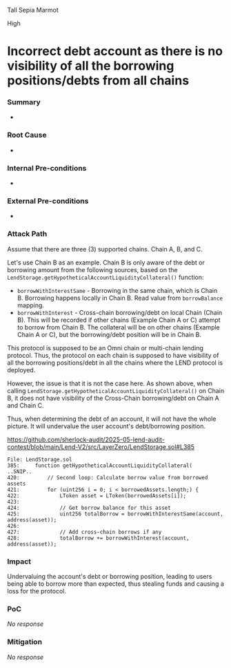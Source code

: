 Tall Sepia Marmot

High

# Incorrect debt account as there is no visibility of all the borrowing positions/debts from all chains

### Summary

-

### Root Cause

-

### Internal Pre-conditions

-

### External Pre-conditions

-

### Attack Path

Assume that there are three (3) supported chains. Chain A, B, and C.

Let's use Chain B as an example. Chain B is only aware of the debt or borrowing amount from the following sources, based on the `LendStorage.getHypotheticalAccountLiquidityCollateral()` function:

- `borrowWithInterestSame` - Borrowing in the same chain, which is Chain B. Borrowing happens locally in Chain B. Read value from `borrowBalance` mapping.
- `borrowWithInterest` - Cross-chain borrowing/debt on local Chain (Chain B). This will be recorded if other chains (Example Chain A or C) attempt to borrow from Chain B. The collateral will be on other chains (Example Chain A or C), but the borrowing/debt position will be in Chain B.

This protocol is supposed to be an Omni chain or multi-chain lending protocol. Thus, the protocol on each chain is supposed to have visibility of all the borrowing positions/debt in all the chains where the LEND protocol is deployed.

However, the issue is that it is not the case here. As shown above, when calling `LendStorage.getHypotheticalAccountLiquidityCollateral()` on Chain B, it does not have visibility of the Cross-Chain borrowing/debt on Chain A and Chain C. 

Thus, when determining the debt of an account, it will not have the whole picture. It will undervalue the user account's debt/borrowing position.

https://github.com/sherlock-audit/2025-05-lend-audit-contest/blob/main/Lend-V2/src/LayerZero/LendStorage.sol#L385

```solidity
File: LendStorage.sol
385:     function getHypotheticalAccountLiquidityCollateral(
..SNIP..
420:         // Second loop: Calculate borrow value from borrowed assets
421:         for (uint256 i = 0; i < borrowedAssets.length;) {
422:             LToken asset = LToken(borrowedAssets[i]);
423: 
424:             // Get borrow balance for this asset
425:             uint256 totalBorrow = borrowWithInterestSame(account, address(asset));
426: 
427:             // Add cross-chain borrows if any
428:             totalBorrow += borrowWithInterest(account, address(asset));
```

### Impact

Undervaluing the account's debt or borrowing position, leading to users being able to borrow more than expected, thus stealing funds and causing a loss for the protocol.


### PoC

_No response_

### Mitigation

_No response_